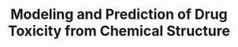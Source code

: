 ---
layout: post
category: projects
title: Modeling and Prediction of Drug Toxicity from Chemical Structure
setting: Stanford CS 221, Fall 2017
team: <a href="https://joycekang.github.io">Joyce Kang</a>, <a href="https://www.linkedin.com/in/rifathrashid">Rifath Rashid</a>
mentors: <a href="https://www.linkedin.com/in/annaxwang">Anna Wang</a>
excerpt: |
  Humans are exposed to many different chemical compounds throughout the life course from sources including food, cleaning products, and drugs. In 2014, the <a href="https://tripod.nih.gov/tox21/challenge/">Tox21 data challenge</a> was launched by the National Center for Advancing Translational Sciences (NCATS) at the U.S. National Institutes of Health (NIH) to better understand the potential of compounds to disrupt biological pathways in possibly toxic ways. The Tox21 library comprises over 10,000 chemical compounds, and data was generated from biological assays measuring each compound’s effect on nuclear receptor signaling and cellular stress pathways.
  <br><br>
  We trained a 5-layer neural network, achieving a relatively high accuracy of 0.79 and AUC of 0.78 on the validation set. Additionally, by computing the gradient of prediction probabilities with respect to out input features, we were able to recover insights about structure-activity relationships. Carbonyl groups (e.g, ketones, esters, and carboxylic acids) were most predictive of toxicity, while the presence of many aromatic rings tended to be a negative predictor of toxicity.
thumbnail: https://ncats.nih.gov/files/tox21-DNA-260px.jpg
github: https://github.com/bentyeh/tox21_cs221
poster: https://drive.google.com/open?id=1z_RtsuLq-luNN4DpRNiYXzcOCEv4-YNJ
---